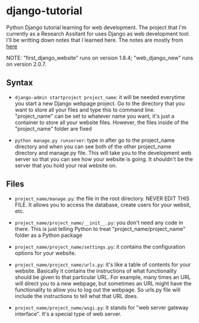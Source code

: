 # django-tutorial
Python Django tutorial learning for web development. The project that I'm currently as a Research Assitant for uses Django as web development tool. I'll be writting down notes that I learned here. The notes are mostly from [here](https://www.youtube.com/playlist?list=PL6gx4Cwl9DGBlmzzFcLgDhKTTfNLfX1IK)

NOTE: "first_django_website" runs on version 1.8.4; "web_django_new" runs on version 2.0.7.


## Syntax
* `django-admin startproject project_name`: it will be needed everytime you start a new Django webpage project. Go to the directory that you want to store all your files and type this to command line. "project_name" can be set to whatever name you want, it's just a container to store all your website files. However, the files inside of the "project_name" folder are fixed

* `python manage.py runserver`: type in after go to the project_name directory and when you can see both of the other project_name directory and manage.py file. This will take you to the development web server so that you can see how your website is going. It shouldn't be the server that you hold your real website on.


## Files
* `project_name/manage.py`: the file in the root directory. NEVER EDIT THIS FILE. It allows you to access the database, create users for your websit, etc.

* `project_name/project_name/__init__.py`: you don't need any code in there. This is just telling Python to treat "project_name/project_name" folder as a Python package

* `project_name/project_name/settings.py`: it contains the configuration options for your website.

* `project_name/project_name/urls.py`: it's like a table of contents for your website. Basically it contains the instructions of what functionality should be given to that particular URL. For example, many times an URL will direct you to a new webpage, but sometimes an URL might have the functionality to allow you to log out the webpage. So urls.py file will include the instructions to tell what that URL does.

* `project_name/project_name/wsgi.py`: it stands for "web server gateway interface". It's a special type of web server.
